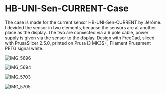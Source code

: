 # HB-UNI-Sen-CURRENT-Case

The case is made for the current sensor HB-UNI-Sen-CURRENT by Jérôme.
I devided the sensor in two elements, because the sensors are at another place as the display.
The two are connected via a 6 pole cable, power supply is given via the sensor to the display. Design with FreeCad, sliced with PrusaSlicer 2.5.0, printed on Prusa i3 MK3S+, Filament Prusament PETG signal white.

![IMG_5696](https://user-images.githubusercontent.com/109289817/218698360-7c70fb51-99ea-449b-92ac-743c749f25b6.JPG)

![IMG_5694](https://user-images.githubusercontent.com/109289817/218699545-d2d0d957-2f6e-4d95-af6a-3c9b38e26095.JPG)

![IMG_5703](https://user-images.githubusercontent.com/109289817/218699567-7566fd24-78eb-4b3e-8959-af4180ee77d3.JPG)

![IMG_5705](https://user-images.githubusercontent.com/109289817/218699582-46fb1e73-96c2-40b6-8d87-785b0d32fb28.JPG)

